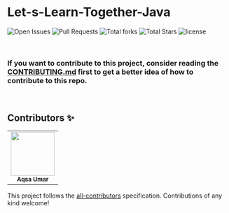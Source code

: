 # Let-s-Learn-Together-Java
![Open Issues](https://img.shields.io/github/issues-raw/WomeninTech-jamshoro/Let-s-Learn-Together-Java?color=%239e6eff&style=for-the-badge)
![Pull Requests](https://img.shields.io/github/issues-pr-raw/WomeninTech-jamshoro/Let-s-Learn-Together-Java?color=%2302b09f&style=for-the-badge)
![Total forks](https://img.shields.io/github/issues/WomeninTech-jamshoro/Let-s-Learn-Together-Java?color=%2300bfff&style=for-the-badge)
![Total Stars](https://img.shields.io/github/stars/WomeninTech-jamshoro/Let-s-Learn-Together-Java?color=%23fca503&style=for-the-badge)
![license](https://img.shields.io/github/license/WomeninTech-jamshoro/Let-s-Learn-Together-Java?color=%23ff47b6&style=for-the-badge)


<br>

### If you want to contribute to this project, consider reading the [CONTRIBUTING.md](CONTRIBUTING.md) first to get a better idea of how to contribute to this repo.

<br>



## Contributors ✨


<!-- ALL-CONTRIBUTORS-LIST:START - Do not remove or modify this section -->
<!-- prettier-ignore-start -->
<!-- markdownlint-disable -->
<table>
  <tr>
    <td align="center"><a https://github.com/Aqsa48"><img src="https://avatars2.githubusercontent.com/u/21342218?s=400&u=ed9029fb3dd9826f44499c96a595eb319ab332a8&v=4" width="100px;" alt=""/><br /><sub><b>Aqsa Umar</b></sub></a><br /></td>
  </tr>
</table>

<!-- markdownlint-enable -->
<!-- prettier-ignore-end -->
<!-- ALL-CONTRIBUTORS-LIST:END -->

This project follows the [all-contributors](https://github.com/all-contributors/all-contributors) specification. Contributions of any kind welcome!

